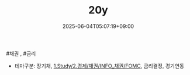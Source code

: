 ﻿---
title: "20y"
date: 2025-06-04T05:07:19+09:00
lastmod: 2025-06-04T05:07:19+09:00
type: docs
sidebar:
  open: true
weight: 3
---
<div style="display:none">
  <meta property="article:published_time" content="2025-06-03T20:07:19Z" />
  <meta property="article:modified_time" content="2025-06-03T20:07:19Z" />
</div>
#채권  , #금리 

- 테마구분: 장기채, [1.Study/2.경제/채권/INFO_채권/FOMC](/industry-study/1경제매크로3금리fedfomc/), 금리결정, 경기연동
